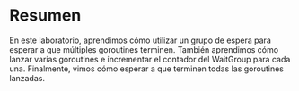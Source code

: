 # Resumen

En este laboratorio, aprendimos cómo utilizar un grupo de espera para esperar a que múltiples goroutines terminen. También aprendimos cómo lanzar varias goroutines e incrementar el contador del WaitGroup para cada una. Finalmente, vimos cómo esperar a que terminen todas las goroutines lanzadas.
